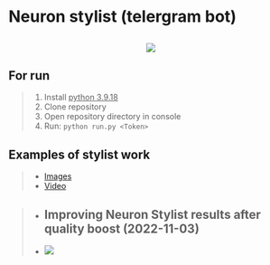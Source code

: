 # Neuron stylist (telergram bot)
<h2 align = 'center'><Img src="https://sun9-west.userapi.com/sun9-68/s/v1/if2/VIGRO1g6nptpJDg0e578CkSxz0OUF9CbbqowkorNf8TxKhaRf4DS_2bo5olVaE5tqpIEE8yPKpmKHg2wAIhKUJKa.jpg?size=2560x640&quality=95&type=album"></h2>

## **For run**
> 1. Install <ins>python 3.9.18</ins>
> 2. Clone repository
> 3. Open repository directory in console
> 4. Run: ```python run.py <Token>```

## Examples of stylist work
> - [Images](https://disk.yandex.ru/d/--ASEOmS5QfUuA)
> - [Video](https://youtube.com/playlist?list=PL5MVMi3Spz2t7aC1cP4FLyjTB6vfOkUCv)

> - ## Improving Neuron Stylist results after quality boost (2022-11-03)
> - <Img src="https://sun9-east.userapi.com/sun9-34/s/v1/ig2/ZqK795C-QUYcA2-epHbhJTUyVcTAai4mffCZj0QrE0JvIzpH_4RF6h6u42sSK3rVy5Qq0PieL1uoBsmhnxIjRfHc.jpg?size=1280x640&quality=95&type=album">
